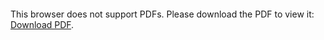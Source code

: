 <object data="christ-in-song/CIS1908pdfs/206.pdf" type="application/pdf" width="100%" height="1024px">
    <embed src="christ-in-song/CIS1908pdfs/206.pdf">
        <p>This browser does not support PDFs. Please download the PDF to view it: <a href="christ-in-song/CIS1908pdfs/206.pdf">Download PDF</a>.</p>
    </embed>
</object>
